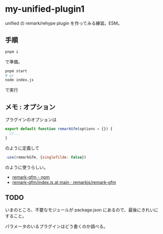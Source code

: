 # my-unified-plugin1

unified の remark/rehype plugin を作ってみる練習。ESM。

## 手順

```bash
pnpm i
```

で準備。

```bash
pnpm start
# or
node index.js
```

で実行

## メモ : オプション

プラグインのオプションは

```javascript
export default function remarkGfm(options = {}) {
  //...
}
```

のように定義して

```javascript
.use(remarkGfm, {singleTilde: false})
```

のように使うらしい。

- [remark-gfm - npm](https://www.npmjs.com/package/remark-gfm#unifieduseremarkgfm-options)
- [remark\-gfm/index\.js at main · remarkjs/remark\-gfm](https://github.com/remarkjs/remark-gfm/blob/main/index.js#L15)

## TODO

いまのところ、不要なモジュールが package.json にあるので、最後にきれいにすること。

パラメータのいるプラグインはどう書くのか調べる。
